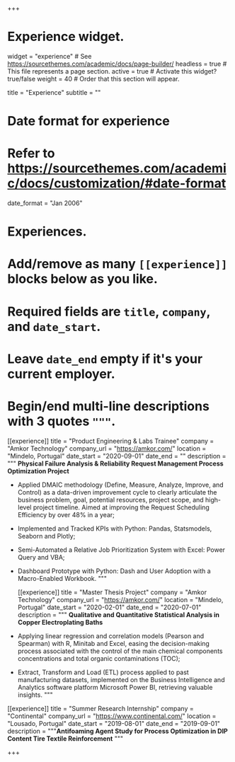 +++
# Experience widget.
widget = "experience"  # See https://sourcethemes.com/academic/docs/page-builder/
headless = true  # This file represents a page section.
active = true  # Activate this widget? true/false
weight = 40  # Order that this section will appear.

title = "Experience"
subtitle = ""

# Date format for experience
#   Refer to https://sourcethemes.com/academic/docs/customization/#date-format
date_format = "Jan 2006"

# Experiences.
#   Add/remove as many `[[experience]]` blocks below as you like.
#   Required fields are `title`, `company`, and `date_start`.
#   Leave `date_end` empty if it's your current employer.
#   Begin/end multi-line descriptions with 3 quotes `"""`.


[[experience]]
  title = "Product Engineering & Labs Trainee"
  company = "Amkor Technology"
  company_url = "https://amkor.com/"
  location = "Mindelo, Portugal"
  date_start = "2020-09-01"
  date_end = ""
  description =
  """
  **Physical Failure Analysis & Reliability Request Management Process Optimization Project**
- Applied DMAIC methodology (Define, Measure, Analyze, Improve, and Control) as a data-driven improvement cycle to clearly articulate the business problem, goal, potential resources, project scope, and high-level project timeline. Aimed at improving the Request Scheduling Efficiency by over 48% in a year;
- Implemented and Tracked KPIs with Python: Pandas, Statsmodels, Seaborn and Plotly;
- Semi-Automated a Relative Job Prioritization System with Excel: Power Query and VBA;
- Dashboard Prototype with Python: Dash and User Adoption with a Macro-Enabled Workbook.
"""

  [[experience]]
    title = "Master Thesis Project"
    company = "Amkor Technology"
    company_url = "https://amkor.com/"
    location = "Mindelo, Portugal"
    date_start = "2020-02-01"
    date_end = "2020-07-01"
    description = """
    **Qualitative and Quantitative Statistical Analysis in Copper Electroplating Baths**

- Applying linear regression and correlation models (Pearson and Spearman) with R, Minitab and Excel, easing the decision-making process associated with the control of the main chemical components concentrations and total organic contaminations (TOC);

- Extract, Transform and Load (ETL) process applied to past manufacturing datasets, implemented on the Business Intelligence and Analytics software platform Microsoft Power BI, retrieving valuable insights.
"""

[[experience]]
  title = "Summer Research Internship"
  company = "Continental"
  company_url = "https://www.continental.com/"
  location = "Lousado, Portugal"
  date_start = "2019-08-01"
  date_end = "2019-09-01"
  description = """**Antifoaming Agent Study for Process Optimization in DIP Content Tire Textile Reinforcement**  """

+++
